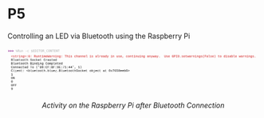 # P5
Controlling an LED via Bluetooth using the Raspberry Pi

<p align = "center">
  <img src = "../Assets/P5.png" width = 640>
</p>
<p align = "center">
  <em>Activity on the Raspberry Pi after Bluetooth Connection</em>
</p>
